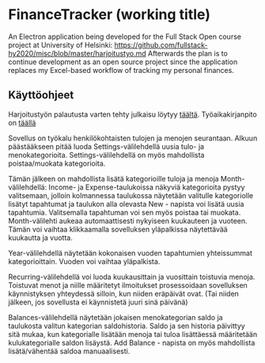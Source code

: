 # FinanceTracker (working title)

An Electron application being developed for the Full Stack Open course project at University of Helsinki: https://github.com/fullstack-hy2020/misc/blob/master/harjoitustyo.md Afterwards the plan is to continue development as an open source project since the application replaces my Excel-based workflow of tracking my personal finances.

## Käyttöohjeet

Harjoitustyön palautusta varten tehty julkaisu löytyy [täältä](https://github.com/ToniOjala/FinanceTracker/releases/tag/0.5.4). Työaikakirjanpito on [täällä](https://github.com/ToniOjala/FinanceTracker/blob/master/tuntikirjanpito.md)

Sovellus on työkalu henkilökohtaisten tulojen ja menojen seurantaan. Alkuun päästääkseen pitää luoda Settings-välilehdellä uusia tulo- ja menokategorioita. Settings-välilehdellä on
myös mahdollista poistaa/muokata kategorioita.

Tämän jälkeen on mahdollista lisätä kategorioille tuloja ja menoja Month-välilehdellä: Income- ja Expense-taulukoissa näkyviä kategorioita pystyy valitsemaan, jolloin kolmannessa taulukossa näytetään valitulle kategoriolle lisätyt tapahtumat ja taulukon alla olevasta New - napista voi lisätä uusia tapahtumia. Valitsemalla tapahtuman voi sen myös poistaa tai muokata. Month-välilehti aukeaa automaattisesti nykyiseen kuukauteen ja vuoteen. Tämän voi vaihtaa klikkaamalla sovelluksen yläpalkissa näytettävää kuukautta ja vuotta.

Year-välilehdellä näytetään kokonaisen vuoden tapahtumien yhteissummat kategorioittain. Vuoden voi vaihtaa yläpalkista.

Recurring-välilehdellä voi luoda kuukausittain ja vuosittain toistuvia menoja. Toistuvat menot ja niille määritetyt ilmoitukset prosessoidaan sovelluksen käynnistyksen yhteydessä silloin, kun niiden eräpäivät ovat. (Tai niiden jälkeen, jos sovellusta ei käynnistetä juuri sinä päivänä)

Balances-välilehdellä näytetään jokaisen menokategorian saldo ja taulukosta valitun kategorian saldohistoria. Saldo ja sen historia päivittyy sitä mukaa, kun kategorialle lisätään menoja tai tuloa lisättäessä määritetään kulukategorialle saldon lisäystä. Add Balance - napista on myös mahdollista lisätä/vähentää saldoa manuaalisesti.
